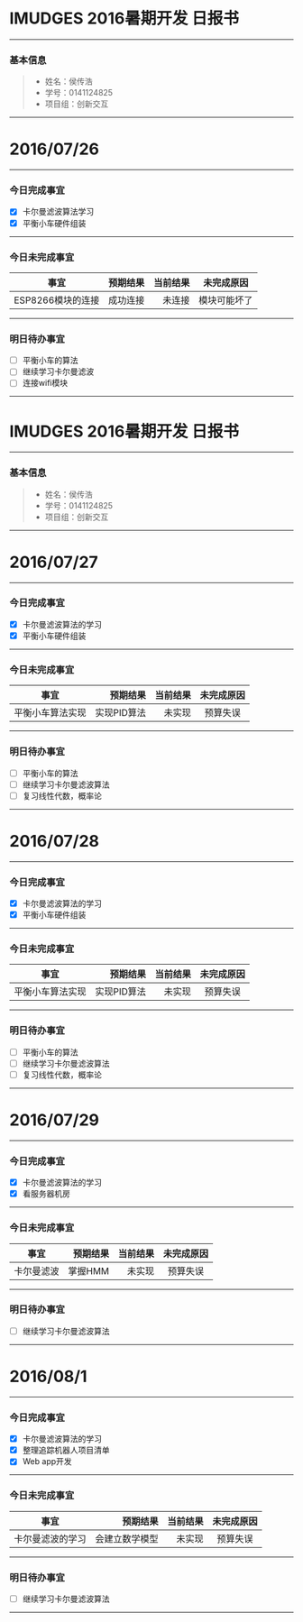 # IMUDGES 2016暑期开发 日报书


-------


### 基本信息
> * 姓名：侯传浩
> * 学号：0141124825
> * 项目组：创新交互

-------


# 2016/07/26

-------

### 今日完成事宜
- [x]  卡尔曼滤波算法学习
- [x]  平衡小车硬件组装

-----
### 今日未完成事宜


| 事宜     |预期结果| 当前结果  | 未完成原因   | 
| --------   | -----:  | -----:  | :----:  |
| ESP8266模块的连接     | 成功连接    | 未连接   | 模块可能坏了   | 


------
### 明日待办事宜
- [ ] 平衡小车的算法
- [ ] 继续学习卡尔曼滤波
- [ ] 连接wifi模块

-------
# IMUDGES 2016暑期开发 日报书


-------


### 基本信息
> * 姓名：侯传浩
> * 学号：0141124825
> * 项目组：创新交互

-------


# 2016/07/27

-------

### 今日完成事宜
- [x]  卡尔曼滤波算法的学习
- [x]  平衡小车硬件组装

-----
### 今日未完成事宜


| 事宜     |预期结果| 当前结果  | 未完成原因   | 
| --------   | -----:  | -----:  | :----:  |
| 平衡小车算法实现 |实现PID算法 | 未实现  | 预算失误   | 


------
### 明日待办事宜
- [ ] 平衡小车的算法
- [ ] 继续学习卡尔曼滤波算法
- [ ] 复习线性代数，概率论

-------
# 2016/07/28

-------

### 今日完成事宜
- [x]  卡尔曼滤波算法的学习
- [x]  平衡小车硬件组装

-----
### 今日未完成事宜


| 事宜     |预期结果| 当前结果  | 未完成原因   | 
| --------   | -----:  | -----:  | :----:  |
| 平衡小车算法实现 |实现PID算法 | 未实现  | 预算失误   | 


------
### 明日待办事宜
- [ ] 平衡小车的算法
- [ ] 继续学习卡尔曼滤波算法
- [ ] 复习线性代数，概率论

-------

# 2016/07/29

-------

### 今日完成事宜
- [x]  卡尔曼滤波算法的学习
- [x]  看服务器机房

-----
### 今日未完成事宜


| 事宜     |预期结果| 当前结果  | 未完成原因   | 
| --------   | -----:  | -----:  | :----:  |
| 卡尔曼滤波 |掌握HMM | 未实现  | 预算失误   | 


------
### 明日待办事宜
- [ ] 继续学习卡尔曼滤波算法

-------

# 2016/08/1

-------

### 今日完成事宜
- [x]  卡尔曼滤波算法的学习
- [x]  整理追踪机器人项目清单
- [x]  Web app开发

-----
### 今日未完成事宜


| 事宜     |预期结果| 当前结果  | 未完成原因   | 
| --------   | -----:  | -----:  | :----:  |
| 卡尔曼滤波的学习 |会建立数学模型 | 未实现  | 预算失误   | 


------
### 明日待办事宜
- [ ] 继续学习卡尔曼滤波算法

-------

